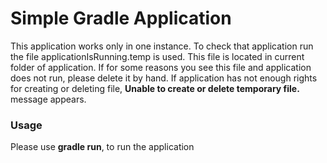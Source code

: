 # Simple Gradle Application
This application works only in one instance. To check that application run the file
applicationIsRunning.temp is used. This file is located in current folder of application. If
for some reasons you see this file and application does not run, please delete it by hand.
If application has not enough rights for creating or deleting file, 
<b>Unable to create or delete temporary file.</b> message appears. 


### Usage
Please use <b>gradle run</b>,  to run the application




